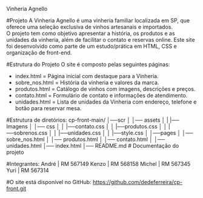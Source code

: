 Vinheria Agnello

#Projeto
A Vinheria Agnello é uma vinheria familiar localizada em SP, que oferece uma seleção exclusiva de vinhos artesanais e importados.  
O projeto tem como objetivo apresentar a história, os produtos e as unidades da vinheria, além de facilitar o contato e reservas online.
Este site foi desenvolvido como parte de um estudo/prática em HTML, CSS e organização de front-end.

#Estrutura do Projeto
O site é composto pelas seguintes páginas:
- index.html = Página inicial com destaque para a Vinheria.  
- sobre_nos.html = História da vinheria e valores da marca.  
- produtos.html = Catálogo de vinhos com imagens, descrições e preços.  
- contato.html = Formulário de contato e informações de atendimento.  
- unidades.html = Lista de unidades da Vinheria com endereço, telefone e botão para reservar mesa.  

#Estrutura de diretórios:
cp-front-main/
│──scr
│   │── assets
│   |   |── Imagens
│   │── css
│   │   |──contato.css
│   │   |──produtos.css
│   │   |──sobrenos.css
│   │   |──unidades.css
│   │   |──style.css
│   │──pages
│       │── sobre_nos.html
│       │── produtos.html
│       │── contato.html
│       │── unidades.html
│── index.html
│── README.md # Documentação do projeto

#Integrantes:
André | RM 567149
Kenzo | RM 568158
Michel | RM 567345
Yuri | RM 567314

#O site está disponível no GitHub:
https://github.com/dedeferreira/cp-front.git